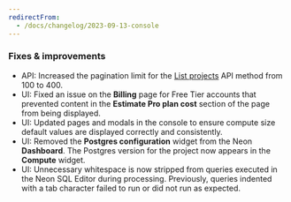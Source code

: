 ```yaml
---
redirectFrom:
  - /docs/changelog/2023-09-13-console
---
```


### Fixes & improvements

- API: Increased the pagination limit for the [List projects](https://api-docs.neon.tech/reference/listprojects) API method from 100 to 400.
- UI: Fixed an issue on the **Billing** page for Free Tier accounts that prevented content in the **Estimate Pro plan cost** section of the page from being displayed.
- UI: Updated pages and modals in the console to ensure compute size default values are displayed correctly and consistently.
- UI: Removed the **Postgres configuration** widget from the Neon **Dashboard**. The Postgres version for the project now appears in the **Compute** widget.
- UI: Unnecessary whitespace is now stripped from queries executed in the Neon SQL Editor during processing. Previously, queries indented with a tab character failed to run or did not run as expected.
